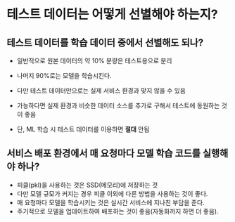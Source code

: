 # 테스트 데이터는 어떻게 선별해야 하는지?

## 테스트 데이터를 학습 데이터 중에서 선별해도 되나?

- 일반적으로 원본 데이터의 약 10% 분량은 테스트용으로 분리
- 나머지 90%로는 모델을 학습시킨다.

- 다만 테스트 데이터만으로는 실제 서비스 환경과 맞지 않을 수 있음
- 가능하다면 실제 환경과 비슷한 데이터 소스를 추가로 구해서 테스트에 동원하는 것이 좋음
- 단, ML 학습 시 테스트 데이터를 이용하면 **절대** 안됨

## 서비스 배포 환경에서 매 요청마다 모델 학습 코드를 실행해야 하나?

- 피클(pkl)을 사용하는 것은 SSD(메모리)에 저장하는 것
- 다만 모델 규모가 커지는 경우 피클 이외에 다른 방법을 사용하는 것이 좋다.
- 매 요청마다 모델을 학습시키는 것은 실시간 서비스에 지나친 부담을 준다.
- 주기적으로 모델을 업데이트하여 배포하는 것이 좋음(자동화까지 하면 더 좋음).
